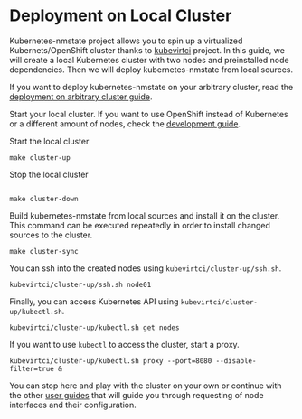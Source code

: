 # Deployment on Local Cluster

Kubernetes-nmstate project allows you to spin up a virtualized
Kubernets/OpenShift cluster thanks to
[kubevirtci](https://github.com/kubevirt/kubevirtci) project.
In this guide, we will create a local Kubernetes
cluster with two nodes and preinstalled node dependencies. Then we will deploy
kubernetes-nmstate from local sources.

If you want to deploy kubernetes-nmstate on your arbitrary cluster, read
the [deployment on arbitrary cluster guide](deployment-arbitrary-cluster.md).

Start your local cluster. If you want to use OpenShift instead of Kubernetes or
a different amount of nodes, check the
[development guide](../CONTRIBUTING.md#local-cluster).

Start the local cluster

```shell
make cluster-up
```

Stop the local cluster

```shell

make cluster-down
```

Build kubernetes-nmstate from local sources and install it on the cluster. This
command can be executed repeatedly in order to install changed sources to the
cluster.

```shell
make cluster-sync
```

You can ssh into the created nodes using `kubevirtci/cluster-up/ssh.sh`.

```shell
kubevirtci/cluster-up/ssh.sh node01
```

Finally, you can access Kubernetes API using `kubevirtci/cluster-up/kubectl.sh`.

```shell
kubevirtci/cluster-up/kubectl.sh get nodes
```

If you want to use `kubectl` to access the cluster, start a proxy.

```shell
kubevirtci/cluster-up/kubectl.sh proxy --port=8080 --disable-filter=true &
```

You can stop here and play with the cluster on your own or continue with the other
[user guides](user-guide.md) that will guide you through requesting of node
interfaces and their configuration.
